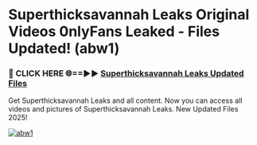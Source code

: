 # Superthicksavannah Leaks Original Videos 0nlyFans Leaked - Files Updated! (abw1)

<h3>🔴 CLICK HERE 🌐==►► <a href="https://tinyurl.com/2jnfzry5" rel="nofollow">Superthicksavannah Leaks Updated Files</a></h3>

Get Superthicksavannah Leaks and all content. Now you can access all videos and pictures of Superthicksavannah Leaks. New Updated Files 2025!

[![abw1](https://i.imgur.com/GyGTBgg.gif)](https://tinyurl.com/2jnfzry5)
